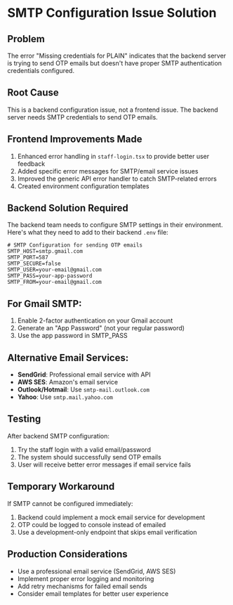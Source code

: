 # SMTP Configuration Issue Solution

## Problem
The error "Missing credentials for PLAIN" indicates that the backend server is trying to send OTP emails but doesn't have proper SMTP authentication credentials configured.

## Root Cause
This is a backend configuration issue, not a frontend issue. The backend server needs SMTP credentials to send OTP emails.

## Frontend Improvements Made
1. Enhanced error handling in `staff-login.tsx` to provide better user feedback
2. Added specific error messages for SMTP/email service issues
3. Improved the generic API error handler to catch SMTP-related errors
4. Created environment configuration templates

## Backend Solution Required
The backend team needs to configure SMTP settings in their environment. Here's what they need to add to their backend `.env` file:

```env
# SMTP Configuration for sending OTP emails
SMTP_HOST=smtp.gmail.com
SMTP_PORT=587
SMTP_SECURE=false
SMTP_USER=your-email@gmail.com
SMTP_PASS=your-app-password
SMTP_FROM=your-email@gmail.com
```

## For Gmail SMTP:
1. Enable 2-factor authentication on your Gmail account
2. Generate an "App Password" (not your regular password)
3. Use the app password in SMTP_PASS

## Alternative Email Services:
- **SendGrid**: Professional email service with API
- **AWS SES**: Amazon's email service
- **Outlook/Hotmail**: Use `smtp-mail.outlook.com`
- **Yahoo**: Use `smtp.mail.yahoo.com`

## Testing
After backend SMTP configuration:
1. Try the staff login with a valid email/password
2. The system should successfully send OTP emails
3. User will receive better error messages if email service fails

## Temporary Workaround
If SMTP cannot be configured immediately:
1. Backend could implement a mock email service for development
2. OTP could be logged to console instead of emailed
3. Use a development-only endpoint that skips email verification

## Production Considerations
- Use a professional email service (SendGrid, AWS SES)
- Implement proper error logging and monitoring
- Add retry mechanisms for failed email sends
- Consider email templates for better user experience
